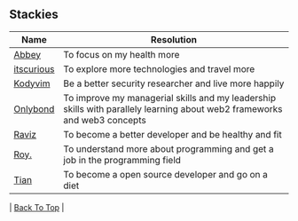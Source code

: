## Stackies

| Name                                                 | Resolution                                                | 
|------------------------------------------------------|-----------------------------------------------------------|
| [Abbey](https://github.com/AbbeyIT)                  | To focus on my health more                                | 
| [itscurious](https://github.com/ShantanuK86)         | To explore more technologies and travel more              |
| [Kodyvim](https://github.com/emmydev9)               | Be a better security researcher and live more happily     | 
| [Onlybond](https://github.com/onlybond) | To improve my managerial skills and my leadership skills with parallely learning about web2 frameworks and web3 concepts |
| [Raviz](https://github.com/gorvyz)                   | To become a better developer and be healthy and fit       |
| [Roy.](https://github.com/rywndr)                   | To understand more about programming and get a job in the programming field       |
| [Tian](https://github.com/tianbuyung) | To become a open source developer and go on a diet  |

| [Back To Top](#Stackies) |
